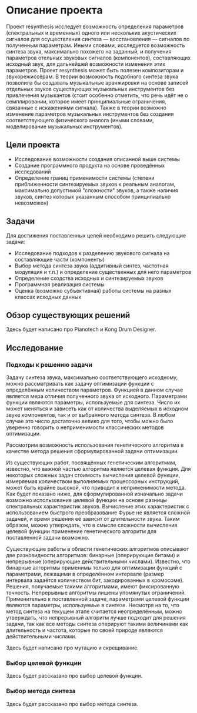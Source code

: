 Описание проекта
================

Проект resynthesis исследует возможность определения параметров (спектральных и временных) одного или нескольких акустических сигналов для осуществления синтеза — восстановления — сигналов по полученным параметрам. Иными словами, исследуется возможность синтеза звука, максимально похожего на заданный, и получения параметров отельных звуковых сигналов (компонентов), составляющих исходный звук, для дальнейшей возможности изменения этих параметров. Проект resynthesis может быть полезен композиторам и звукорежиссёрам. В теории возможность подобного синтеза звука позволила бы создавать музыкальные аранжировки на основе записей отдельных звуков существующих музыкальных инструментов без привлечения музыкантов (стоит особенно отметить, что речь идёт не о семплировании, которое имеет принципиальные ограничения, связанные с искажениями сигнала). Также в теории возможно изменение параметров музыкальных инструментов без создания соответствующего физического аналога (иными словами, моделирование музыкальных инструментов).

Цели проекта
------------
 * Исследование возможности создания описанной выше системы
 * Создание программного продукта на основе проведённых исследований
 * Определение границ применимости системы (степени приближенности синтезируемых звуков к реальным аналогам, максимально допустимой "сложности" звуков, а также наличия звуков, синтез которых указанным способом принципиально невозможен)

Задачи
------
Для достижения поставленных целей необходимо решить следующие задачи:

 * Исследование подходов к разделению звукового сигнала на составляющие части (компоненты)
 * Выбор метода синтеза звука (аддитивный синтез, частотная модуляция и т.п.) и определение существенных для него параметров
 * Определение сходства исходных и синтезируемых звуков
 * Программная реализация системы
 * Оценка (возможно субъективная) работы системы на разных классах исходных данных

Обзор существующих решений
--------------------------
Здесь будет написано про Pianotech и Kong Drum Designer.

Исследование
------------
### Подходы к решению задачи
Задачу синтеза звука, максимально соответствующего исходному, можно рассматривать как задачу оптимизации функции с определённым количеством параметров. Функцией в данном случае является мера отличия полученного звука от исходного. Параметрами функции являются параметры, используемые для синтеза. Число их может меняться и зависеть как от количества выделяемых в исходном звуке компонентов, так и от выбранного метода синтеза. В любом случае это число достаточно велико для того, чтобы можно было уверенно говорить о неприменимости классических методов оптимизации.

Рассмотрим возможность использования генетического алгоритма в качестве метода решения сформулированной задачи оптимизации.

Из существующих работ, посвящённых генетическим алгоритмам, известно, что важной частью алгоритма является целевая функция. Для некоторых сложных задач стоимость вычисления целевой функции, измеряемая количеством выполняемых процессорных инструкций, может быть крайне высокой, что приводит к неприменимости метода. Как будет показано ниже, для сформулированной изначально задачи возможно использование целевой функции на основе разницы спектральных характеристик звуков. Вычисление этих характеристик с использованием быстрого преобразование Фурье не является сложной задачей, и время решения её зависит от длительности звука. Таким образом, можно утверждать, что в смысле сложности вычисления целевой функции применение генетического алгоритм для поставленной задачи возможно.

Существующие работы в области генетических алгоритмов описывают две разновидности алгоритмов: бинарные (оперирующие битами) и непрерывные (оперирующие действительными числами). Известно, что бинарные алгоритмы применимы только для оптимизации функций с параметрами, лежащими в определённом интервале (размер интервала задаётся количеством бит, закодированных в хромосоме). Решения, получаемые такими алгоритмами, имеют фиксированную точность. Непрерывные алгоритмы лишены упомянутых ограничений. Применительно к поставленной задаче, параметрами целевой функции являются параметры, используемые в синтезе. Несмотря на то, что метод синтеза на текущем этапе считается неопределённым, можно утверждать, что непрерывный алгоритм лучше подходит для решения задачи, так как все методы синтеза оперируют такими величинами как длительность и частота, которые по своей природе являются действительными числами.

Здесь будет написано про мутацию и скрещивание.
### Выбор целевой функции
Здесь будет рассказано про выбор целевой функции.
### Выбор метода синтеза
Здесь будет рассказано про выбор метода синтеза.
